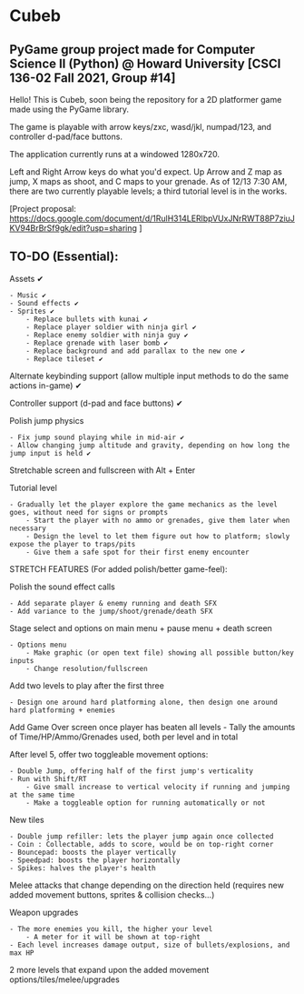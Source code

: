 # Cubeb
## PyGame group project made for Computer Science II (Python) @ Howard University [CSCI 136-02 Fall 2021, Group #14]

Hello! This is Cubeb, soon being the repository for a 2D platformer game made using the PyGame library.

The game is playable with arrow keys/zxc, wasd/jkl, numpad/123, and controller d-pad/face buttons.

The application currently runs at a windowed 1280x720.

Left and Right Arrow keys do what you'd expect. 
Up Arrow and Z map as jump, X maps as shoot, and C maps to your grenade.
As of 12/13 7:30 AM, there are two currently playable levels; a third tutorial level is in the works. 

[Project proposal: https://docs.google.com/document/d/1RulH314LERlbpVUxJNrRWT88P7ziuJKV94BrBrSf9gk/edit?usp=sharing ]

## TO-DO (Essential):

Assets ✔

    - Music ✔
	- Sound effects ✔
	- Sprites ✔
        - Replace bullets with kunai ✔
        - Replace player soldier with ninja girl ✔
		- Replace enemy soldier with ninja guy ✔
        - Replace grenade with laser bomb ✔
        - Replace background and add parallax to the new one ✔
        - Replace tileset ✔

Alternate keybinding support (allow multiple input methods to do the same actions in-game) ✔

Controller support (d-pad and face buttons) ✔

Polish jump physics

	- Fix jump sound playing while in mid-air ✔
	- Allow changing jump altitude and gravity, depending on how long the jump input is held ✔

Stretchable screen and fullscreen with Alt + Enter

Tutorial level

	- Gradually let the player explore the game mechanics as the level goes, without need for signs or prompts
		- Start the player with no ammo or grenades, give them later when necessary
		- Design the level to let them figure out how to platform; slowly expose the player to traps/pits
		- Give them a safe spot for their first enemy encounter



STRETCH FEATURES (For added polish/better game-feel):

Polish the sound effect calls

	- Add separate player & enemy running and death SFX
	- Add variance to the jump/shoot/grenade/death SFX

Stage select and options on main menu + pause menu + death screen

	- Options menu
		- Make graphic (or open text file) showing all possible button/key inputs
		- Change resolution/fullscreen
		
Add two levels to play after the first three

	- Design one around hard platforming alone, then design one around hard platforming + enemies

Add Game Over screen once player has beaten all levels
	- Tally the amounts of Time/HP/Ammo/Grenades used, both per level and in total

After level 5, offer two toggleable movement options:

	- Double Jump, offering half of the first jump's verticality
	- Run with Shift/RT
		- Give small increase to vertical velocity if running and jumping at the same time
		- Make a toggleable option for running automatically or not

New tiles

	- Double jump refiller: lets the player jump again once collected
	- Coin : Collectable, adds to score, would be on top-right corner
	- Bouncepad: boosts the player vertically
	- Speedpad: boosts the player horizontally
	- Spikes: halves the player's health

Melee attacks that change depending on the direction held (requires new added movement buttons, sprites & collision checks...)

Weapon upgrades

	- The more enemies you kill, the higher your level 
		- A meter for it will be shown at top-right
	- Each level increases damage output, size of bullets/explosions, and max HP

2 more levels that expand upon the added movement options/tiles/melee/upgrades
